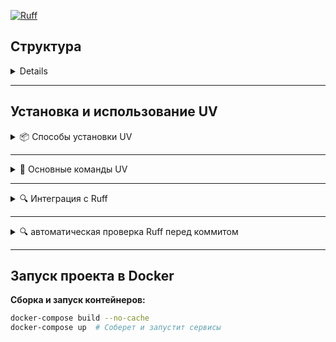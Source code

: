 
[![Ruff](https://github.com/khoshov/pythonbooks/actions/workflows/ruff.yml/badge.svg)](https://github.com/khoshov/pythonbooks/actions/workflows/ruff.yml)

## Структура

<details>

```python

pythonbooks
│
├── .github/workflows/
│   └── ruff.yml
│
├── apps/
│   └── books/
├── config/
│
├── .dockerignore
├── .env
├── .gitignore
├── .pre-commit-config.yaml
├── 🐳 docker-compose.yml
├── 🐳 Dockerfile
├── 🐳 entrypoint.sh - запускается внутри контейнера при старте, для миграций, запуска сервера и т.п.
├── Makefile
│
├── manage.py
│
├── 📦 pyproject.toml
├── README.md
├── 📦 requirements.txt
└── 📦 uv.lock
```

</details>

---

## Установка и использование UV

<details>
<summary>📦 Способы установки UV</summary>

### 1. Установка через автономные установщики (рекомендуется)

**Для macOS и Linux:**
```bash
curl -LsSf https://astral.sh/uv/install.sh | sh
```

**Для Windows (PowerShell):**
```powershell
powershell -ExecutionPolicy ByPass -c "irm https://astral.sh/uv/install.ps1 | iex"
```

### 2. Установка через PyPI (альтернативный способ)
```bash
pip install uv
```

### Обновление UV
После установки вы можете обновить UV до последней версии:
```bash
uv self update
```

🔗 Подробнее об установке: [Официальная документация](https://docs.astral.sh/uv/getting-started/installation/)
</details>

---

<details>
<summary>🚀 Основные команды UV</summary>

### Управление Python-окружением

**Установка конкретной версии Python:**
```bash
uv python install 3.13  # Установит Python 3.13
```

### Управление зависимостями

**Синхронизация зависимостей проекта:**
```bash
uv sync  # Аналог pip install + pip-compile
```

**Запуск команд в окружении проекта:**
```bash
uv run <COMMAND>  # Например: uv run pytest
```

**Запуск Django-сервера:**
```bash
uv run manage.py runserver  # Альтернатива python manage.py runserver
```
</details>

---

<details>
<summary>🔍 Интеграция с Ruff</summary>

### [Ruff](https://github.com/astral-sh/ruff) - это молниеносный линтер для Python, также разработанный Astral.

**Установка Ruff через UV:**
```bash
uvx ruff  # Установит последнюю версию Ruff
```

**Проверка кода с помощью Ruff:**
```bash
uvx ruff check .  # Проверит все файлы в текущей директории
```

**Для отправки в github без проверки локально, использовать:**
```bash
git commit -m "feat: comment" --no-verify
```

**Полный список поддерживаемых опций ruff**
```bash
ruff check --help
```

```bash
ruff check --fix .  # базовый линтинг с автоисправлением
ruff check --exclude tests/ .  # игнорировать папку tests/
ruff check --target-version py310 .  # проверка кода для Python 3.10+
ruff check --select / --ignore  # выбор правил (например, --select=E501,F401)
```

</details>

---

<details>
<summary>🔍 автоматическая проверка Ruff перед коммитом</summary>

[Ruff](https://github.com/astral-sh/ruff) - это молниеносный линтер для Python, также разработанный Astral.

**Установить pre-commit:**
```bash
uv pip install pre-commit
```

**Добавьте конфиг .pre-commit-config.yaml:**
```bash
repos:
  - repo: https://github.com/astral-sh/ruff-pre-commit
    rev: v0.11.10  # Актуальная версия Ruff (проверьте на GitHub)
    hooks:
      - id: ruff
        args: [--fix]  # Автоматически исправляет ошибки
      - id: ruff-format  # Проверка форматирования (если нужно)
```

**Установите хуки в репозиторий:**
```bash
pre-commit install
```
Теперь Ruff будет запускаться перед каждым коммитом.

**Проверить работу вручную:**
```bash
pre-commit run --all-files
```
Теперь Ruff будет запускаться перед каждым коммитом.

</details>

---

## Запуск проекта в Docker

**Сборка и запуск контейнеров:**
```bash
docker-compose build --no-cache
docker-compose up  # Соберет и запустит сервисы
```